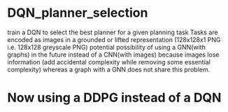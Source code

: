 # DQN_planner_selection
train a DQN to select the best planner for a given planning task
Tasks are encoded as images in a grounded or lifted representation (128x128x1 PNG i.e. 128x128 greyscale PNG)
potential possibility of using a GNN(with graphs) in the future instead of a CNN(with images) because images lose information (add accidental complexity while removing some essential complexity) 
whereas a graph with a GNN does not share this problem.


# Now using a DDPG instead of a DQN
